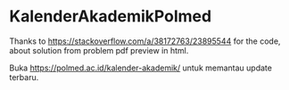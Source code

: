 ﻿# KalenderAkademikPolmed

Thanks to https://stackoverflow.com/a/38172763/23895544 for the code, about solution from problem pdf preview in html.

Buka https://polmed.ac.id/kalender-akademik/ untuk memantau update terbaru.
